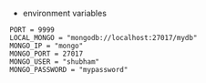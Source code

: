 - environment variables
```
PORT = 9999
LOCAL_MONGO = "mongodb://localhost:27017/mydb"
MONGO_IP = "mongo"
MONGO_PORT = 27017
MONGO_USER = "shubham"
MONGO_PASSWORD = "mypassword"
```